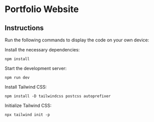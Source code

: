 # Portfolio Website

## Instructions

Run the following commands to display the code on your own device:

Install the necessary dependencies:

```console
npm install
```

Start the development server:

```console
npm run dev
```

Install Tailwind CSS:

```console
npm install -D tailwindcss postcss autoprefixer
```

Initialize Tailwind CSS:

```console
npx tailwind init -p
```
